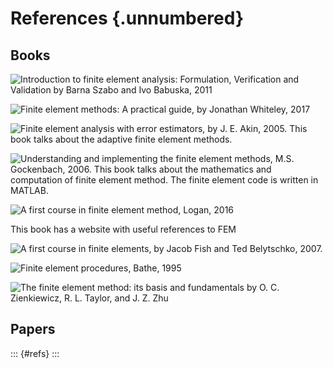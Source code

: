 # References {.unnumbered}

## Books

![**Introduction to finite element analysis: Formulation, Verification and Validation** by Barna Szabo and Ivo Babuska, 2011](https://media.wiley.com/product_data/coverImage300/80/04709772/0470977280.jpg)

![Finite element methods: A practical guide, by Jonathan Whiteley, 2017](https://media.springernature.com/w316/springer-static/cover-hires/book/978-3-319-49971-0?as=webp)


![Finite element analysis with error estimators, by J. E. Akin, 2005. This book talks about the adaptive finite element methods.](https://images-na.ssl-images-amazon.com/images/I/51Lz0skWRzL.jpg)

![Understanding and implementing the finite element methods, M.S. Gockenbach, 2006. This book talks about the mathematics and computation of finite element method. The finite element code is written in MATLAB.](https://images-na.ssl-images-amazon.com/images/I/41PRgITLG-L._SX347_BO1,204,203,200_.jpg)

![A first course in finite element method, Logan, 2016](https://images-na.ssl-images-amazon.com/images/I/51GywXEHqNL._SX403_BO1,204,203,200_.jpg)

This book has a website with useful references to FEM

![A first course in finite elements, by Jacob Fish and Ted Belytschko, 2007.](https://images-na.ssl-images-amazon.com/images/I/51PZ7UaCKAL.jpg)

![Finite element procedures, Bathe, 1995](https://images-na.ssl-images-amazon.com/images/I/410YhcOpdXL.jpg)

![The finite element method: its basis and fundamentals by O. C. Zienkiewicz, R. L. Taylor, and J. Z. Zhu](https://images-na.ssl-images-amazon.com/images/I/51fpslrhG3L.jpg)

## Papers

::: {#refs}
:::
